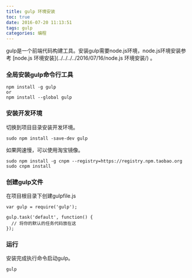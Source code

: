 ```yaml
---
title: gulp 环境安装
toc: true
date: 2016-07-20 11:13:51
tags: gulp
categories: 编程
---
```


gulp是一个前端代码构建工具。安装gulp需要node.js环境，node.js环境安装参考 [node.js 环境安装](../../../../2016/07/16/node.js 环境安装/) 。
### 全局安装gulp命令行工具
```
npm install -g gulp
or
npm install --global gulp
```
### 安装开发环境
切换到项目目录安装开发环境。
```
sudo npm install -save-dev gulp
```
如果网速慢，可以使用淘宝镜像。
```
sudo npm install -g cnpm --registry=https://registry.npm.taobao.org
sudo cnpm install
```
### 创建gulp文件
在项目根目录下创建gulpfile.js
```
var gulp = require('gulp');

gulp.task('default', function() {
  // 将你的默认的任务代码放在这
});
```
### 运行
安装完成执行命令启动gulp。
```
gulp
```
